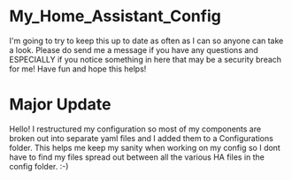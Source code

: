 # My_Home_Assistant_Config
I'm going to try to keep this up to date as often as I can so anyone can take a look.  Please do send me a message if you have any questions and ESPECIALLY if you notice something in here that may be a security breach for me!  Have fun and hope this helps!

# Major Update
Hello! I restructured my configuration so most of my components are broken out into separate yaml files and I added them to a Configurations folder. This helps me keep my sanity when working on my config so I dont have to find my files spread out between all the various HA files in the config folder. :-)
